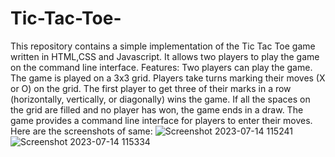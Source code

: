 # Tic-Tac-Toe-
This repository contains a simple implementation of the Tic Tac Toe game written in HTML,CSS and Javascript. It allows two players to play the game on the command line interface.
Features:
Two players can play the game.
The game is played on a 3x3 grid.
Players take turns marking their moves (X or O) on the grid.
The first player to get three of their marks in a row (horizontally, vertically, or diagonally) wins the game.
If all the spaces on the grid are filled and no player has won, the game ends in a draw.
The game provides a command line interface for players to enter their moves.
Here are the screenshots of same:
![Screenshot 2023-07-14 115241](https://github.com/Gaurav-pandey0001/Tic-Tac-Toe-/assets/100464636/ac62464c-7e99-4096-83ca-54c32d0dd8d5)
![Screenshot 2023-07-14 115334](https://github.com/Gaurav-pandey0001/Tic-Tac-Toe-/assets/100464636/76b342ee-e426-4241-8f6d-0252ece3e32d)
